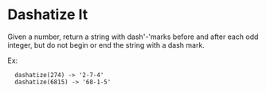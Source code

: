 # Dashatize It

Given a number, return a string with dash'-'marks before and after each odd integer, but do not begin or end the string with a dash mark.

Ex:

      dashatize(274) -> '2-7-4'
      dashatize(6815) -> '68-1-5'

